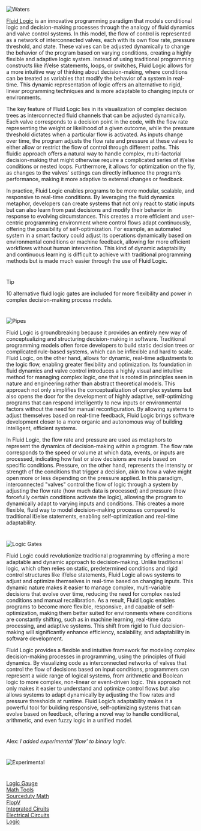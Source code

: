 ![Waters](https://github.com/user-attachments/assets/9ef51545-4f77-45d7-9f29-253de7f4b9b6)

[Fluid Logic](https://chatgpt.com/g/g-686cb743b56481918bfa7309c5f31afd-fluid-logic) is an innovative programming paradigm that models conditional logic and decision-making processes through the analogy of fluid dynamics and valve control systems. In this model, the flow of control is represented as a network of interconnected valves, each with its own flow rate, pressure threshold, and state. These valves can be adjusted dynamically to change the behavior of the program based on varying conditions, creating a highly flexible and adaptive logic system. Instead of using traditional programming constructs like if/else statements, loops, or switches, Fluid Logic allows for a more intuitive way of thinking about decision-making, where conditions can be treated as variables that modify the behavior of a system in real-time. This dynamic representation of logic offers an alternative to rigid, linear programming techniques and is more adaptable to changing inputs or environments.

The key feature of Fluid Logic lies in its visualization of complex decision trees as interconnected fluid channels that can be adjusted dynamically. Each valve corresponds to a decision point in the code, with the flow rate representing the weight or likelihood of a given outcome, while the pressure threshold dictates when a particular flow is activated. As inputs change over time, the program adjusts the flow rate and pressure at these valves to either allow or restrict the flow of control through different paths. This fluidic approach offers a natural way to handle complex, multi-factorial decision-making that might otherwise require a complicated series of if/else conditions or nested loops. Furthermore, it allows for optimization on the fly, as changes to the valves' settings can directly influence the program’s performance, making it more adaptive to external changes or feedback.

In practice, Fluid Logic enables programs to be more modular, scalable, and responsive to real-time conditions. By leveraging the fluid dynamics metaphor, developers can create systems that not only react to static inputs but can also learn from past decisions and modify their behavior in response to evolving circumstances. This creates a more efficient and user-centric programming environment where control flows adapt continuously, offering the possibility of self-optimization. For example, an automated system in a smart factory could adjust its operations dynamically based on environmental conditions or machine feedback, allowing for more efficient workflows without human intervention. This kind of dynamic adaptability and continuous learning is difficult to achieve with traditional programming methods but is made much easier through the use of Fluid Logic.

#

> [!TIP]
> 10 alternative fluid logic gates are included for more flexibility and power in complex decision-making process models.

#

![Pipes](https://github.com/user-attachments/assets/3d613a46-1cf0-45c5-acc6-49afe92db485)

Fluid Logic is groundbreaking because it provides an entirely new way of conceptualizing and structuring decision-making in software. Traditional programming models often force developers to build static decision trees or complicated rule-based systems, which can be inflexible and hard to scale. Fluid Logic, on the other hand, allows for dynamic, real-time adjustments to the logic flow, enabling greater flexibility and optimization. Its foundation in fluid dynamics and valve control introduces a highly visual and intuitive method for managing complex logic, one that is rooted in principles seen in nature and engineering rather than abstract theoretical models. This approach not only simplifies the conceptualization of complex systems but also opens the door for the development of highly adaptive, self-optimizing programs that can respond intelligently to new inputs or environmental factors without the need for manual reconfiguration. By allowing systems to adjust themselves based on real-time feedback, Fluid Logic brings software development closer to a more organic and autonomous way of building intelligent, efficient systems.

In Fluid Logic, the flow rate and pressure are used as metaphors to represent the dynamics of decision-making within a program. The flow rate corresponds to the speed or volume at which data, events, or inputs are processed, indicating how fast or slow decisions are made based on specific conditions. Pressure, on the other hand, represents the intensity or strength of the conditions that trigger a decision, akin to how a valve might open more or less depending on the pressure applied. In this paradigm, interconnected "valves" control the flow of logic through a system by adjusting the flow rate (how much data is processed) and pressure (how forcefully certain conditions activate the logic), allowing the program to dynamically adapt to varying inputs and conditions. This creates a more flexible, fluid way to model decision-making processes compared to traditional if/else statements, enabling self-optimization and real-time adaptability.

#

![Logic Gates](https://github.com/user-attachments/assets/a3c6df89-471d-4904-8be9-80de895874f0)

Fluid Logic could revolutionize traditional programming by offering a more adaptable and dynamic approach to decision-making. Unlike traditional logic, which often relies on static, predetermined conditions and rigid control structures like if/else statements, Fluid Logic allows systems to adjust and optimize themselves in real-time based on changing inputs. This dynamic nature makes it easier to manage complex, multi-variable decisions that evolve over time, reducing the need for complex nested conditions and manual recalibration. As a result, Fluid Logic enables programs to become more flexible, responsive, and capable of self-optimization, making them better suited for environments where conditions are constantly shifting, such as in machine learning, real-time data processing, and adaptive systems. This shift from rigid to fluid decision-making will significantly enhance efficiency, scalability, and adaptability in software development.

Fluid Logic provides a flexible and intuitive framework for modeling complex decision-making processes in programming, using the principles of fluid dynamics. By visualizing code as interconnected networks of valves that control the flow of decisions based on input conditions, programmers can represent a wide range of logical systems, from arithmetic and Boolean logic to more complex, non-linear or event-driven logic. This approach not only makes it easier to understand and optimize control flows but also allows systems to adapt dynamically by adjusting the flow rates and pressure thresholds at runtime. Fluid Logic’s adaptability makes it a powerful tool for building responsive, self-optimizing systems that can evolve based on feedback, offering a novel way to handle conditional, arithmetic, and even fuzzy logic in a unified model.

#

Alex: _I added experimental 'flow' to binary logic._

#
![Experimental](https://github.com/user-attachments/assets/05cb383d-f372-4747-8351-6a4d9d03ff0c)
#

[Logic Gauge](https://github.com/sourceduty/Logic_Gauge)
<br>
[Math Tools](https://github.com/sourceduty/Math_Tools)
<br>
[Sourceduty Math](https://chatgpt.com/g/g-67cc981656b8819196c22b67c9fbbb8c-sourceduty-math)
<br>
[FlopV](https://github.com/sourceduty/FlopV)
<br>
[Integrated Ciruits](https://github.com/sourceduty/Integrated_Circuits)
<br>
[Electrical Circuits](https://github.com/sourceduty/Electrical_Circuits)
<br>
[Logic](https://github.com/sourceduty/Logic)

